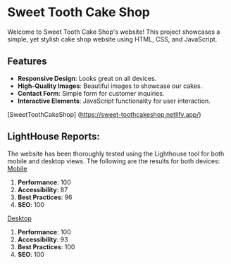 # Sweet Tooth Cake Shop

Welcome to Sweet Tooth Cake Shop's website! This project showcases a simple, yet stylish cake shop website using HTML, CSS, and JavaScript.

## Features

- **Responsive Design**: Looks great on all devices.
- **High-Quality Images**: Beautiful images to showcase our cakes.
- **Contact Form**: Simple form for customer inquiries.
- **Interactive Elements**: JavaScript functionality for user interaction.

[SweetToothCakeShop] (https://sweet-toothcakeshop.netlify.app/)
## LightHouse Reports:
The website has been thoroughly tested using the Lighthouse tool for both mobile and desktop views. The following are the results for both devices:
[Mobile](https://pagespeed.web.dev/analysis/https-sweet-toothcakeshop-netlify-app/ehbt6rxz6l?form_factor=mobile)
1. **Performance**: 100
2. **Accessibility**: 87
3. **Best Practices**: 96
4. **SEO**: 100

[Desktop](https://pagespeed.web.dev/analysis/https-sweet-toothcakeshop-netlify-app/ehbt6rxz6l?form_factor=desktop)
1. **Performance**: 100
2. **Accessibility**: 93
3. **Best Practices**: 100
4. **SEO**: 100
